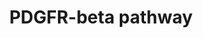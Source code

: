 ---
annotations:
- id: PW:0000003
  parent: signaling pathway
  type: Pathway Ontology
  value: signaling pathway
- id: PW:0000607
  parent: disease pathway
  type: Pathway Ontology
  value: ovarian cancer pathway
- id: DOID:2394
  parent: disease of cellular proliferation
  type: Disease Ontology
  value: ovarian cancer
- id: PW:0000605
  parent: disease pathway
  type: Pathway Ontology
  value: cancer pathway
authors:
- Khanspers
- AlexanderPico
- Fehrhart
description: 'Simplified PDGFR-beta pathway, based on figure 7B from Zhang et al:
  https://www.ncbi.nlm.nih.gov/pubmed/27372738  Platelet-derived growth factor receptors
  (PDGFR) are cell surface tyrosine kinase receptors for members of the platelet-derived
  growth factor (PDGF) family. PDGF subunits -A and -B are important factors regulating
  cell proliferation, cellular differentiation, cell growth, development and many
  diseases including cancer. There are two forms of the PDGFR, alpha and beta each
  encoded by a different gene. Depending on which growth factor is bound, PDGFR homo-
  or heterodimerizes.  Source: [https://en.wikipedia.org/wiki/Platelet-derived_growth_factor_receptor
  Wikipedia]'
last-edited: 2019-11-29
ndex: ef4afa7a-8b68-11eb-9e72-0ac135e8bacf
organisms:
- Homo sapiens
redirect_from:
- /index.php/Pathway:WP3972
- /instance/WP3972
- /instance/WP3972_rr108157
revision: r108157
schema-jsonld:
- '@context': https://schema.org/
  '@id': https://wikipathways.github.io/pathways/WP3972.html
  '@type': Dataset
  creator:
    '@type': Organization
    name: WikiPathways
  description: 'Simplified PDGFR-beta pathway, based on figure 7B from Zhang et al:
    https://www.ncbi.nlm.nih.gov/pubmed/27372738  Platelet-derived growth factor receptors
    (PDGFR) are cell surface tyrosine kinase receptors for members of the platelet-derived
    growth factor (PDGF) family. PDGF subunits -A and -B are important factors regulating
    cell proliferation, cellular differentiation, cell growth, development and many
    diseases including cancer. There are two forms of the PDGFR, alpha and beta each
    encoded by a different gene. Depending on which growth factor is bound, PDGFR
    homo- or heterodimerizes.  Source: [https://en.wikipedia.org/wiki/Platelet-derived_growth_factor_receptor
    Wikipedia]'
  keywords:
  - ELK1
  - ERK1
  - FOS
  - GRB1
  - GRB2
  - HRAS
  - JAK1
  - JAK2
  - JNK1
  - JNKK1
  - JUN
  - MEK1
  - MEKK
  - PDGFRB
  - PIK3CA
  - PKR
  - PLCG1
  - PRKCA
  - PRKCB
  - RAF1
  - RASA1
  - SHC1
  - SOS1
  - SRF
  - STAT1
  - STAT3
  - STAT5A
  - STAT5B
  - STAT6
  license: CC0
  name: PDGFR-beta pathway
seo: CreativeWork
title: PDGFR-beta pathway
wpid: WP3972
---